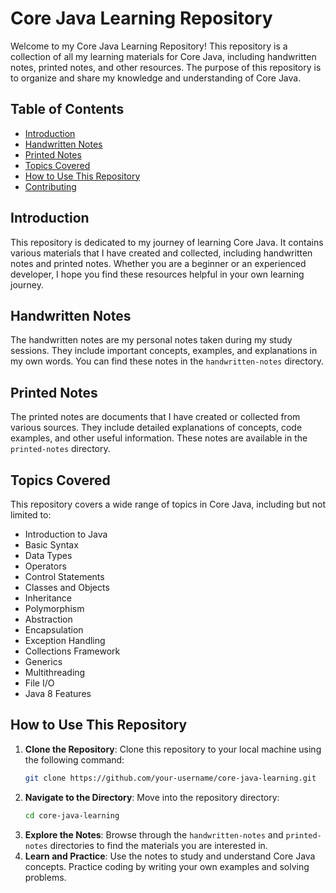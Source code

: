  # Core Java Learning Repository

Welcome to my Core Java Learning Repository! This repository is a collection of all my learning materials for Core Java, including handwritten notes, printed notes, and other resources. The purpose of this repository is to organize and share my knowledge and understanding of Core Java.

## Table of Contents

- [Introduction](#introduction)
- [Handwritten Notes](#handwritten-notes)
- [Printed Notes](#printed-notes)
- [Topics Covered](#topics-covered)
- [How to Use This Repository](#how-to-use-this-repository)
- [Contributing](#contributing)


## Introduction

This repository is dedicated to my journey of learning Core Java. It contains various materials that I have created and collected, including handwritten notes and printed notes. Whether you are a beginner or an experienced developer, I hope you find these resources helpful in your own learning journey.

## Handwritten Notes

The handwritten notes are my personal notes taken during my study sessions. They include important concepts, examples, and explanations in my own words. You can find these notes in the `handwritten-notes` directory.

## Printed Notes

The printed notes are documents that I have created or collected from various sources. They include detailed explanations of concepts, code examples, and other useful information. These notes are available in the `printed-notes` directory.

## Topics Covered

This repository covers a wide range of topics in Core Java, including but not limited to:

- Introduction to Java
- Basic Syntax
- Data Types
- Operators
- Control Statements
- Classes and Objects
- Inheritance
- Polymorphism
- Abstraction
- Encapsulation
- Exception Handling
- Collections Framework
- Generics
- Multithreading
- File I/O
- Java 8 Features

## How to Use This Repository

1. **Clone the Repository**: Clone this repository to your local machine using the following command:
   ```bash
   git clone https://github.com/your-username/core-java-learning.git
2. **Navigate to the Directory**: Move into the repository directory:
   ```bash
   cd core-java-learning
3. **Explore the Notes**: Browse through the `handwritten-notes` and `printed-notes` directories to find the materials you are interested in.
4. **Learn and Practice**: Use the notes to study and understand Core Java concepts. Practice coding by writing your own examples and solving problems.

